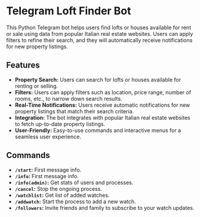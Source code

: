 # Telegram Loft Finder Bot

This Python Telegram bot helps users find lofts or houses available for rent or sale using data from popular Italian real estate websites. Users can apply filters to refine their search, and they will automatically receive notifications for new property listings.

## Features

- **Property Search:** Users can search for lofts or houses available for renting or selling.
- **Filters:** Users can apply filters such as location, price range, number of rooms, etc., to narrow down search results.
- **Real-Time Notifications:** Users receive automatic notifications for new property listings that match their search criteria.
- **Integration:** The bot integrates with popular Italian real estate websites to fetch up-to-date property listings.
- **User-Friendly:** Easy-to-use commands and interactive menus for a seamless user experience.

## Commands
- **`/start`:** First message info.
- **`/info`:** First message info.
- **`/info(admin)`:** Get stats of users and processes.
- **`/cancel`:** Stop the ongoing process.
- **`/watchlist`:** Get list of added watches.
- **`/addwatch`:** Start the process to add a new watch.
- **`/followers`:** Invite friends and family to subscribe to your watch updates.
